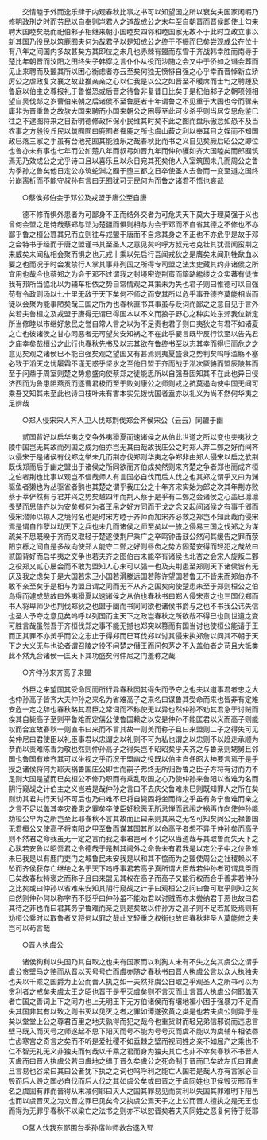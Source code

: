 <!-- { "loadSidebar": true } -->
　　交情睦于外而逸乐肆于内观春秋比事之书可以知望国之所以衰矣夫国家闲暇乃修明政刑之时而劳民以自奉则岂君人之道哉成公之末年至自朝晋而晋侯即使士匄来聘大国睦矣既而祀伯邾子相继来朝小国睦矣四邻和睦国家无故不于此时立政立事以新其国乃役民以筑鹿囿夫何为哉君子以是知成公之终于不振而巳矣尝观成公在位十有八年之间国内多故甚矣方其即位之未几也赤棘有盟而东雪于齐战韩幸胜而南辱于楚比年朝晋而汶阳之田终失子韩穿之言仆仆从役而沙随之会又中于侨如之谮会葬而见止来聘而及盟其所以困心衡虑者亦云至矣何独无愤悱自强之心乎幸而晋悼新立矫厉公之虐政复文襄之故业推亲亲之心以仁我是以公之如晋至不暖席而士匄之聘踵及鲁庭以伯主之尊报礼于鲁惟恐或后晋之待鲁非复昔日比矣于是杞伯邾子之朝项领相望自吴伐郯之岁曹伯来朝之后诸侯不至鲁庭者十年谓鲁之不见重于大国也今而骤来庸非为晋重鲁之故欤大国来聘而小国来朝公之困辱至此可少杀乎则当居安思危鉴巳往之不逮图将来之日新明德修政怀保小民维其时矣不此之图而盘乐傲怠如恐不及当农事之方殷役丘民以筑囿囿曰鹿囿者飬鹿之所也虞山薮之利以奉耳目之娱而不知国政巳落三家之手虽有台池苑囿其能独乐之哉春秋比而书之义自见矣厥后昭公之即位也鲁亦未有事也七年而公如楚八年而叔弓如晋九年而仲孙貜如齐大国睦矣而郎囿筑焉无乃效成公之尤乎诗曰且以喜乐且以永日宛其死矣他人入室筑囿未几而周公之鲁为季孙之鲁矣他日定公亦筑蛇渊之囿于堕三都之日卒使圣人去鲁而一变至道之国终分崩离析而不能守叔孙有言曰无囿犹可无民何为而鲁之诸君不悟也哀哉 

　　○蔡侯郑伯会于邓公及戎盟于唐公至自唐 

　　德不修而惧外患者为可鄙身不正而结外交者为可危夫天下莫大于理莫强于义也曾何会盟之足恃哉蔡郑与邓为楚疆而惧则相与为会于邓而不自省其德之不修也不亦鄙乎鲁之桓公篡其兄而立则往与戎盟于唐而不自念其身之不正也不亦危乎是故于邓之会特书于经而于唐之盟谨书其至圣人之意见矣呜呼方叔元老克壮其犹吾闻蛮荆之来威矣未闻私相会聚而惧之也元戎十乘以先启行吾闻戎狄之是膺矣未闻刑牲歃血以要之也而况于时会发禁行人掌其事非列国之所得专司盟之法太史藏其约非诸侯之所宜用也哉今也蔡郑之为会于邓不过谓我之封境密迩荆蛮而筚路繿缕之众实蕃有徒惟我有邦所当恊北以为辅车相依之势自常情观之其策未为失也君子则曰惟德可以自强苟有令政则汤以七十里无敌于天下矣何不师之而安其所以危乎事丑德齐莫能相尚而徒以会聚为能事陋矣哉三国之所为也春秋直书其事虽与贬词而鄙之之意自见于言外矣若夫鲁桓之及戎盟于唐得无谓巳得国本以不义而狼子野心之种实处东郊我位新定所当修睦以市继好怠民之誉自常人言之以为不足责也君子则曰夷狄之有君不如诸夏之亡也彼诸侯之甘心同恶者无可望矣安知祸之不在此乎要言既毕反行饮至以告先君之庙幸矣哉桓公之此行也春秋先书及以志其欲在鲁终书至以志其幸而得归而危之之意见矣观之诸侯巳不能自强矣观之望国又有甚焉则夷夏盛衰之势判矣呜呼滥觞不塞必致于滔天之忧履霜不谨无惑乎坚氷之至他日盟于齐而战于泓次厥貉而盟辰陵甚而至于问鼎于周室则楚之势愈盛向使蔡郑之徒能思所以自强吾固知其不在此也异日侵济西而为鲁患阻燕贡而逐曹君极而至于败刘康公之师则戎之抗莫遏向使中国无间可乘吾又知其未至此也诗曰枝叶未有害本实先拨忧国者盍亦以礼义为尚不然何华夷之足辨哉 

　　○郑人侵宋宋人齐人卫人伐郑荆伐郑会齐侯宋公（云云）同盟于幽 

　　贰国背好以启华夷之交争外夷猾夏而速诸侯之从伯此世道之所以变也夫夷狄之陵中国岂无其故而列国之成为伯亦岂无其由哉故我庄公之时郑人弃二鄄之好而间齐以侵宋于是诸侯有伐郑之举未几而荆亦伐郑则华夷之争郑非由郑人侵宋以启之欤荆既伐郑而后于幽之盟出于诸侯之所同欲而齐伯成矣然则来齐楚之争者郑也而成齐桓之伯者荆也比事以观岂不信哉师人有言国必自伐而后人伐之也其郑之谓乎又曰为渊驱鱼者獭也为丛驱雀者鹯也其楚之谓乎我庄公之十年齐宋实始为郎之次其年荆亦败蔡于莘俨然有与君并兴之势矣越四年而荆入蔡于是乎有二鄄之会诸侯之心盖巳凛凛畏楚而思倚齐以为安矣郑何为者玊帛之好方同而干戈之念又起间诸侯之有事千郳而侵宋潜师以掠人之境何名也是时宋方睦于齐师而加宋齐必救之郑岂不知此哉而侵宋焉是谓自作孽以动天下之兵也未几而诸侯之师至矣以一旅之侵易三国之伐郑之为谋疏矣不思既暌于齐而又取轻于楚遂使荆尸乘广之卒鸣钟击鼓公然问其缓告之罪而荥阳京栎之间自是多故向使郑人能守二鄄之好则唇齿之势方固楚安得而轻犯之哉故曰贰国背好而启华夷之交争也若夫齐之图伯古未能卒有诸侯也北杏之会宋人旋叛二鄄之役郑又贰心屡会而不敢为盟知人心未可以强一也及夫荆患至郑则天下诸侯皆有无厌及我之虑矣于是大国若宋卫小国若滑滕远国若陈许望国若鲁无不皆来而郑伯亦不敢不亲至矣于是相与为盟且谓之同而无不从齐之国矣向使楚患未至于郑则桓公之伯乌得而遽成哉故曰外夷猾夏以速诸侯之从伯也春秋书曰郑人侵宋责之也三国伐郑而书人将卑师少也荆伐郑狄之也盟于幽而书同同欲也诸侯书爵与之也不书我公讳失信也圣人予夺之意见矣呜呼以列国而主天下之政岂春秋之所欲哉不得巳也则世道之变可胜言哉虽然吾于齐桓伐郑之事不能无撼也郑突以篡而有国当讨也使桓公能请于王而正其罪不亦羙乎而公之志止于得郑而巳耳伐郑以讨其侵宋执郑詹以问其不朝于天下之大义无与也论者谓召陵之役不问楚之僣王而问包茅之不入盖伯者之苟且大抵类此不然九合诸侯一匡天下其功盛矣何仲尼之门羞称之哉 

　　○齐仲孙来齐高子来盟 

　　外臣之来望国其受命同而所行异春秋因其得失而予夺之也夫以道事君者忠之大也仲孙高子皆齐大夫仲孙之来名为省难高子之来名曰谋鲁其受命而来也皆非有定难安危一定之辞也春秋略其君臣之常词而不称使无以异也然仲孙不劝其君急于讨贼而俟其自毙高子至则平鲁难而定僖公使鲁国赖之以安是仲孙不能匡君以义而高子则能权而合宜故春秋一则直书曰来而不言其故一则羙而称子且曰来盟则二子之得失可见矣仲尼曰君使臣以礼臣事君以忠谓之以礼则不可为私也谓之以忠则不以趋走承顺为恭而以责难陈善为敬也然则仲孙高子之得失岂不昭昭矣乎夫齐之与鲁亲则甥舅且邻国也鲁国有难齐其可以坐视之乎而况于盟幽之役既以伯主自任昭大神要言焉于是乎授之诸侯将何为耶天祸鲁国庄公即世而嗣子弗终无所归咎鲁之臣子方将有讨而力不足则大国是望而巳矣桓公不修乃职而有乘乱取国之心乃使仲孙来鲁阳以省难为名而阴行窥觇之计伯主之义岂若是哉仲孙之言曰不去庆父鲁难未巳则既知罪人之所在矣则劝其君共行天讨不可后也乃曰难不巳将自毙固将坐而待之乎虽有务宁鲁难而亲之之言不足以盖其幸灾飬患之罪矣卒使臣奸稔恶无所忌惮而武闱之祸再作向使仲孙能劝桓公早为之所岂至此耶春秋不言其故而止曰来则其来之无名可知矣闵公无禄鲁国无君桓公又使高子将南阳之甲至鲁而谋其国其所以命高子者想不异于仲孙矣而高子则不然君之命我虽无一定之言而我之事君岂可不引之以当道哉与其取鲁而失天下之心孰若安鲁以昭吾君之令德哉于是制其阃外之命鲁未有君我是以定公子中之位鲁难未巳我是以有鹿门吏门之城鲁民未安我是以和其不恊而为之盟使周公之社稷赖以不坠而齐侯获存亡继绝之名于天下呜呼事君若高子真所谓大臣哉若仲孙者可谓具臣而巳矣故春秋特褒之而称子且曰来盟见其权在高子而高子又能行权而合乎善非若仲孙之比矣或曰仲孙以省难来安知其阴行窥觇之计乎曰观桓公之问曰鲁可取乎则知之矣曰然则仲孙何以称字而不贬乎曰仲孙虽不能劝君以讨贼而亦未尝纳君于恶也故曰君其待之非也而曰君其务宁鲁难而亲之则是矣故以仲孙方之高子则不足若加贬焉则有劝桓公乘时以取鲁者又将何以罪之哉此又轻重之权衡也故曰春秋非圣人莫能修之夫岂可以苟言哉 

　　○晋人执虞公 

　　诸侯狥利以失国乃其自取之也夫有国家而以利狥人未有不失之矣其虞公之谓乎虞公贪壁马之赂而从晋以灭号号亡而虞亦随之春秋书曰晋人执虞公言以众人执独夫也夫以千乘之国爵为上公而晋人执之如一夫然非虞公自取之乎观圣人之所书可以为贪利者之戒矣夫虞太王之昭也晋于是乎灭虞矣则不言灭而止言晋人执虞公何耶盖灭者亡国之善词上下之同力也上无明王下无方伯诸侯而有壤地褊小困于强暴力不足而失其国非其有以致之则书灭以见灭之者之罪如谭遂弦黄之类是也若夫虞公则异于是矣以堂堂上公之尊君百里之地夫孰得而犯之哉今也重货财而轻兄弟信邪说而违忠言壁马既入而灭号之师遂起不思下阳灭而号不能为号号灭而虞不能以为虞辅车相依唇亡齿寒宫之奇言之矣而不听是爱社稷不如垂棘之壁而视同姓之亲不如屈产之乘也不仁不智无礼无义非独夫而何哉以千乘之君而身为独夫其亡也非不幸矣春秋不书晋人灭虞而曰晋人执虞公若曰虞地之缊于晋久矣虞公之死命制于晋而巳矣故左氏曰罪虞且言易也谷梁曰其曰公者犹下执之之词也呜呼利之能亡人国若是哉人亦有言家必自毁而后人毁之国必自伐而后人伐之其如虞公矣或曰晋之于虞同姓也卫侯毁灭邢而生名之虞固有罪而晋得从末减何耶曰灭人之国其罪易见而贪利以失国其罪难明下阳邑也而以虞晋灭之为文晋之罪巳见矣今又执虞公焉天子之上公而晋人擅执之是无王也而得为无罪乎春秋不以梁亡之法书之则亦不以恕晋矣若夫灭同姓之恶复何待于贬耶 

　　○莒人伐我东鄙围台季孙宿帅师救台遂入郓 

